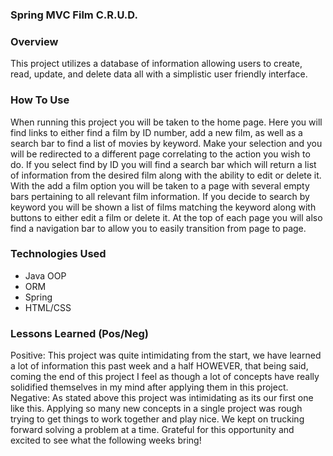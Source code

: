 ### Spring MVC Film C.R.U.D.

### Overview
This project utilizes a database of information allowing users to create, read,
update, and delete data all with a simplistic user friendly interface.

### How To Use
When running this project you will be taken to the home page. Here you will find
links to either find a film by ID number, add a new film, as well as a search bar to find
a list of movies by keyword. Make your selection and you will be redirected to a
different page correlating to the action you wish to do. If you select find by ID you
will find a search bar which will return a list of information from the desired
film along with the ability to edit or delete it. With the add a film option you
will be taken to a page with several empty bars pertaining to all relevant film
information. If you decide to search by keyword you will be shown a list of films
matching the keyword along with buttons to either edit a film or delete it. At the
top of each page you will also find a navigation bar to allow you to easily transition
from page to page.

### Technologies Used
- Java OOP
- ORM
- Spring
- HTML/CSS


### Lessons Learned (Pos/Neg)
Positive: This project was quite intimidating from the start, we have learned a lot
of information this past week and a half HOWEVER, that being said, coming the end of
this project I feel as though a lot of concepts have really solidified themselves
in my mind after applying them in this project.
Negative: As stated above this project was intimidating as its our first one like
this. Applying so many new concepts in a single project was rough trying to get things
to work together and play nice. We kept on trucking forward solving a problem at a time.
Grateful for this opportunity and excited to see what the following weeks bring!
